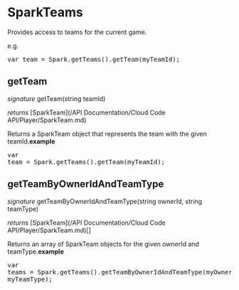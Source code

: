 # SparkTeams

Provides access to teams for the current game.

e.g.

<pre rel="highlighter" code-brush="js" contenteditable="false">var team = Spark.getTeams().getTeam(myTeamId);</pre>



## getTeam
_signature_ getTeam(string teamId)</p>
_returns_ [SparkTeam](/API Documentation/Cloud Code API/Player/SparkTeam.md)</p>
Returns a SparkTeam object that represents the team with the given teamId.<b>example</b><pre rel="highlighter" code-brush="js" contenteditable="false">var team = Spark.getTeams().getTeam(myTeamId);</pre>

## getTeamByOwnerIdAndTeamType
_signature_ getTeamByOwnerIdAndTeamType(string ownerId, string teamType)</p>
_returns_ [SparkTeam](/API Documentation/Cloud Code API/Player/SparkTeam.md)[]</p>
Returns an array of SparkTeam objects for the given ownerId and teamType.<b>example</b><pre rel="highlighter" code-brush="js" contenteditable="false">var teams = Spark.getTeams().getTeamByOwnerIdAndTeamType(myOwnerId, myTeamType);</pre>

